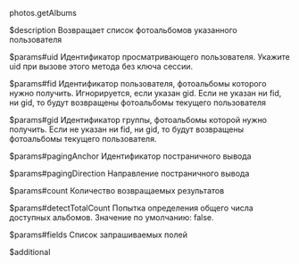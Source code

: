 photos.getAlbums

$description
Возвращает список фотоальбомов указанного пользователя

$params#uid
Идентификатор просматривающего пользователя. Укажите uid при вызове этого метода без ключа сессии.

$params#fid
Идентификатор пользователя, фотоальбомы которого нужно получить. Игнорируется, если указан gid. Если не указан ни fid, ни gid, то будут возвращены фотоальбомы текущего пользователя

$params#gid
Идентификатор группы, фотоальбомы которой нужно получить. Если не указан ни fid, ни gid, то будут возвращены фотоальбомы текущего пользователя.

$params#pagingAnchor
Идентификатор постраничного вывода

$params#pagingDirection
Направление постраничного вывода

$params#count
Количество возвращаемых результатов

$params#detectTotalCount
Попытка определения общего числа доступных альбомов. Значение по умолчанию: false.

$params#fields
Список запрашиваемых полей

$additional
